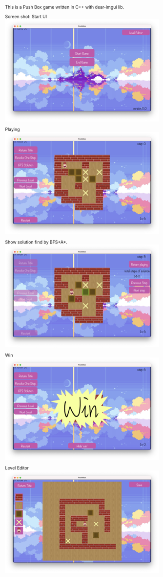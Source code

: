 This is a Push Box game written in C++ with dear-imgui lib.

Screen shot:
Start UI
![Start UI](fig/screen_shot_start_UI.png)

Playing
![playing](fig/screen_shot_playing.png)

Show solution find by BFS+A*.
![Show Solution](fig/screen_shot_show_solution.png)

Win
![Win](fig/screen_shot_win.png)

Level Editor
![Level Editor](fig/screen_shot_level_editor.png)